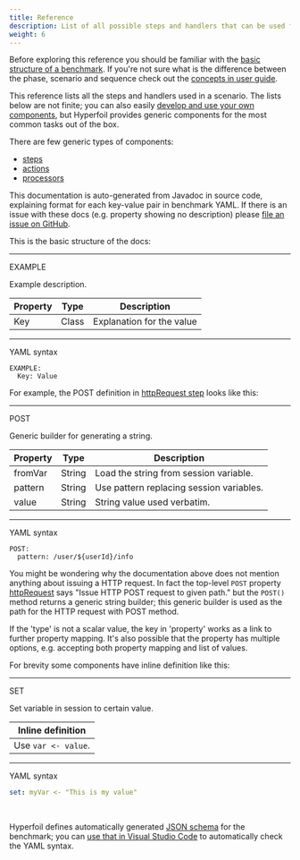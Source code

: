 ```yaml
---
title: Reference
description: List of all possible steps and handlers that can be used for the benchmark development
weight: 6
---
```


Before exploring this reference you should be familiar with the [basic structure of a benchmark](/docs/user-guide/benchmark/). If you're not sure what is the difference between the phase, scenario and sequence check out the [concepts in user guide](/docs/overview/concepts/).

This reference lists all the steps and handlers used in a scenario. The lists below are not finite; you can also easily [develop and use your own components](/docs/getting-started/quickstart8/), but Hyperfoil provides generic components for the most common tasks out of the box.

There are few generic types of components:
* [steps](/docs/reference/steps/)
* [actions](/docs/reference/actions/)
* [processors](/docs/reference/processors/)

This documentation is auto-generated from Javadoc in source code, explaining format for each key-value pair in benchmark YAML. If there is an issue with these docs (e.g. property showing no description) please [file an issue on GitHub](https://github.com/Hyperfoil/Hyperfoil/issues/new).

This is the basic structure of the docs:

***
EXAMPLE

Example description.

| Property | Type  | Description |
| -------- | ----- | ------------|
| Key      | Class | Explanation for the value  |

***

YAML syntax
```
EXAMPLE:
  Key: Value
```

For example, the POST definition in [httpRequest step](/docs/reference/steps/step_httpRequest) looks like this:

***

POST

Generic builder for generating a string.

| Property | Type   | Description |
| -------- | ------ | ----------- |
| fromVar  | String | Load the string from session variable.  |
| pattern  | String | Use pattern replacing session variables.  |
| value    | String | String value used verbatim.  |

***

YAML syntax
```
POST:
  pattern: /user/${userId}/info
```

You might be wondering why the documentation above does not mention anything about issuing a HTTP request. In fact the top-level `POST` property [httpRequest](/docs/reference/steps/step_httpRequest) says "Issue HTTP POST request to given path." but the `POST()` method returns a generic string builder; this generic builder is used as the path for the HTTP request with POST method.

If the 'type' is not a scalar value, the key in 'property' works as a link to further property mapping. It's also possible that the property has multiple options, e.g. accepting both property mapping and list of values.

For brevity some components have inline definition like this:

***

SET

Set variable in session to certain value.

| Inline definition |
| ----------------- |
| Use `var <- value`. |

***

YAML syntax
```yaml
set: myVar <- "This is my value"
```
&nbsp;

Hyperfoil defines automatically generated [JSON schema](/schema.json) for the benchmark; you can [use that in Visual Studio Code](/docs/howtos/editor/) to automatically check the YAML syntax.

